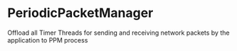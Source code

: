 # PeriodicPacketManager
Offload all Timer Threads for sending and receiving network packets by the application to PPM process
